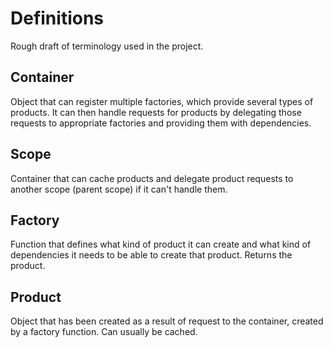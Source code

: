 # Definitions

Rough draft of terminology used in the project.

## Container

Object that can register multiple factories, which provide several types of
products. It can then handle requests for products by delegating those requests
to appropriate factories and providing them with dependencies.

## Scope

Container that can cache products and delegate product requests to another
scope (parent scope) if it can't handle them.

## Factory

Function that defines what kind of product it can create and what kind of
dependencies it needs to be able to create that product. Returns the product.

## Product

Object that has been created as a result of request to the container, created
by a factory function. Can usually be cached.
